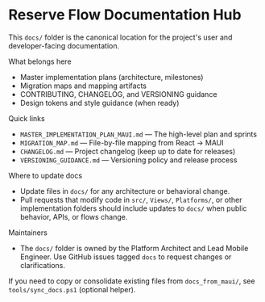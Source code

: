 # Reserve Flow Documentation Hub

This `docs/` folder is the canonical location for the project's user and developer-facing documentation.

What belongs here
- Master implementation plans (architecture, milestones)
- Migration maps and mapping artifacts
- CONTRIBUTING, CHANGELOG, and VERSIONING guidance
- Design tokens and style guidance (when ready)

Quick links
- `MASTER_IMPLEMENTATION_PLAN_MAUI.md` — The high-level plan and sprints
- `MIGRATION_MAP.md` — File-by-file mapping from React -> MAUI
- `CHANGELOG.md` — Project changelog (keep up to date for releases)
- `VERSIONING_GUIDANCE.md` — Versioning policy and release process

Where to update docs
- Update files in `docs/` for any architecture or behavioral change.
- Pull requests that modify code in `src/`, `Views/`, `Platforms/`, or other implementation folders should include updates to `docs/` when public behavior, APIs, or flows change.

Maintainers
- The `docs/` folder is owned by the Platform Architect and Lead Mobile Engineer. Use GitHub issues tagged `docs` to request changes or clarifications.

If you need to copy or consolidate existing files from `docs_from_maui/`, see `tools/sync_docs.ps1` (optional helper).
